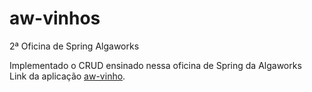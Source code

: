 # aw-vinhos
2ª Oficina de Spring Algaworks

Implementado o CRUD ensinado nessa oficina de Spring da Algaworks<br />
Link da aplicação <a href='https://aw-vinhos-felipe.herokuapp.com/login'>aw-vinho</a>.
